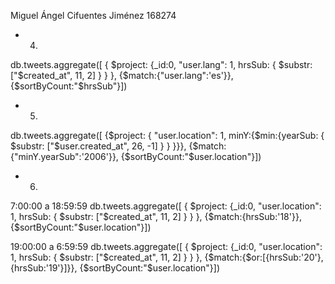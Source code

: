 Miguel Ángel Cifuentes Jiménez
168274

- 4.
db.tweets.aggregate([
	{ $project: {_id:0, "user.lang": 1,  hrsSub: { $substr: ["$created_at", 11, 2] } } },
	{$match:{"user.lang":'es'}},
	{$sortByCount:"$hrsSub"}])


- 5.
db.tweets.aggregate([
	{$project: { "user.location": 1, minY:{$min:{yearSub: { $substr: ["$user.created_at", 26, -1] } } }}},
	{$match:{"minY.yearSub":'2006'}},
	{$sortByCount:"$user.location"}])

- 6.

7:00:00 a 18:59:59
db.tweets.aggregate([
	{ $project: {_id:0, "user.location": 1,  hrsSub: { $substr: ["$created_at", 11, 2] } } },
	{$match:{hrsSub:'18'}},
	{$sortByCount:"$user.location"}])

19:00:00 a 6:59:59
db.tweets.aggregate([
	{ $project: {_id:0, "user.location": 1,  hrsSub: { $substr: ["$created_at", 11, 2] } } },
	{$match:{$or:[{hrsSub:'20'},{hrsSub:'19'}]}},
	{$sortByCount:"$user.location"}])

